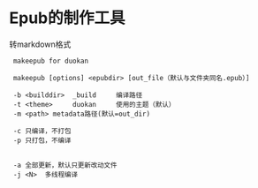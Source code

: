 Epub的制作工具
=======================

转markdown格式


     makeepub for duokan
     
     makeepub [options] <epubdir> [out_file（默认与文件夹同名.epub）]
     
     -b <builddir>  _build     编译路径 
     -t <theme>     duokan     使用的主题（默认）
     -m <path> metadata路径(默认=out_dir)
     
     -c 只编译，不打包
     -p 只打包，不编译
     
     
     -a 全部更新，默认只更新改动文件
     -j <N>  多线程编译
